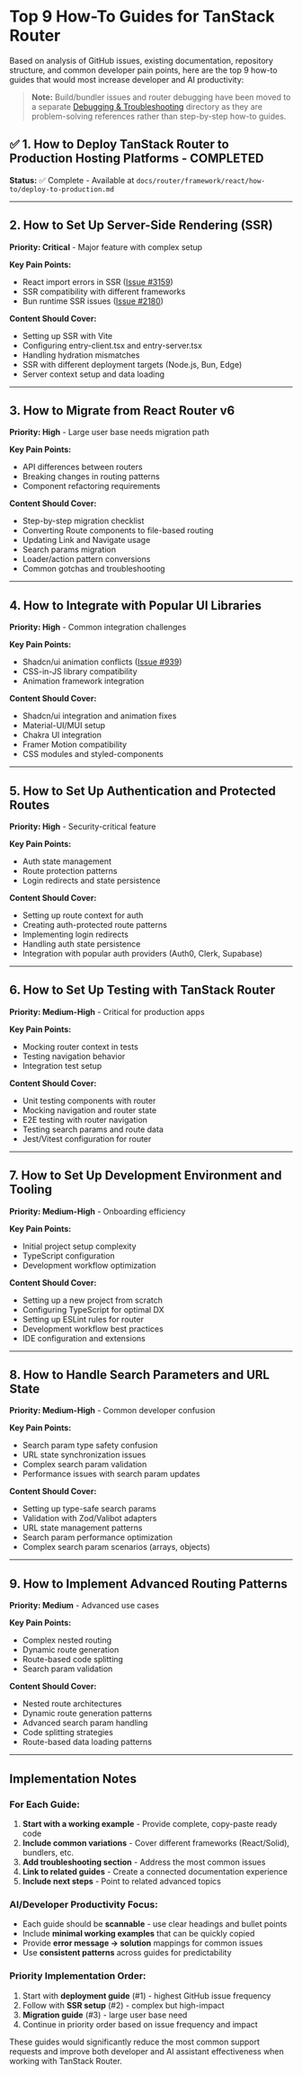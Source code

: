 # Top 9 How-To Guides for TanStack Router

Based on analysis of GitHub issues, existing documentation, repository structure, and common developer pain points, here are the top 9 how-to guides that would most increase developer and AI productivity:

> **Note:** Build/bundler issues and router debugging have been moved to a separate [Debugging & Troubleshooting](docs/router/framework/react/debugging/) directory as they are problem-solving references rather than step-by-step how-to guides.

## ✅ 1. **How to Deploy TanStack Router to Production Hosting Platforms** - COMPLETED

**Status:** ✅ Complete - Available at `docs/router/framework/react/how-to/deploy-to-production.md`

---

## 2. **How to Set Up Server-Side Rendering (SSR)**

**Priority: Critical** - Major feature with complex setup

**Key Pain Points:**

- React import errors in SSR ([Issue #3159](https://github.com/TanStack/router/issues/3159))
- SSR compatibility with different frameworks
- Bun runtime SSR issues ([Issue #2180](https://github.com/TanStack/router/issues/2180))

**Content Should Cover:**

- Setting up SSR with Vite
- Configuring entry-client.tsx and entry-server.tsx
- Handling hydration mismatches
- SSR with different deployment targets (Node.js, Bun, Edge)
- Server context setup and data loading

---

## 3. **How to Migrate from React Router v6**

**Priority: High** - Large user base needs migration path

**Key Pain Points:**

- API differences between routers
- Breaking changes in routing patterns
- Component refactoring requirements

**Content Should Cover:**

- Step-by-step migration checklist
- Converting Route components to file-based routing
- Updating Link and Navigate usage
- Search params migration
- Loader/action pattern conversions
- Common gotchas and troubleshooting

---

## 4. **How to Integrate with Popular UI Libraries**

**Priority: High** - Common integration challenges

**Key Pain Points:**

- Shadcn/ui animation conflicts ([Issue #939](https://github.com/TanStack/router/issues/939))
- CSS-in-JS library compatibility
- Animation framework integration

**Content Should Cover:**

- Shadcn/ui integration and animation fixes
- Material-UI/MUI setup
- Chakra UI integration
- Framer Motion compatibility
- CSS modules and styled-components

---

## 5. **How to Set Up Authentication and Protected Routes**

**Priority: High** - Security-critical feature

**Key Pain Points:**

- Auth state management
- Route protection patterns
- Login redirects and state persistence

**Content Should Cover:**

- Setting up route context for auth
- Creating auth-protected route patterns
- Implementing login redirects
- Handling auth state persistence
- Integration with popular auth providers (Auth0, Clerk, Supabase)

---

## 6. **How to Set Up Testing with TanStack Router**

**Priority: Medium-High** - Critical for production apps

**Key Pain Points:**

- Mocking router context in tests
- Testing navigation behavior
- Integration test setup

**Content Should Cover:**

- Unit testing components with router
- Mocking navigation and router state
- E2E testing with router navigation
- Testing search params and route data
- Jest/Vitest configuration for router

---

## 7. **How to Set Up Development Environment and Tooling**

**Priority: Medium-High** - Onboarding efficiency

**Key Pain Points:**

- Initial project setup complexity
- TypeScript configuration
- Development workflow optimization

**Content Should Cover:**

- Setting up a new project from scratch
- Configuring TypeScript for optimal DX
- Setting up ESLint rules for router
- Development workflow best practices
- IDE configuration and extensions

---

## 8. **How to Handle Search Parameters and URL State**

**Priority: Medium-High** - Common developer confusion

**Key Pain Points:**

- Search param type safety confusion
- URL state synchronization issues
- Complex search param validation
- Performance issues with search param updates

**Content Should Cover:**

- Setting up type-safe search params
- Validation with Zod/Valibot adapters
- URL state management patterns
- Search param performance optimization
- Complex search param scenarios (arrays, objects)

---

## 9. **How to Implement Advanced Routing Patterns**

**Priority: Medium** - Advanced use cases

**Key Pain Points:**

- Complex nested routing
- Dynamic route generation
- Route-based code splitting
- Search param validation

**Content Should Cover:**

- Nested route architectures
- Dynamic route generation patterns
- Advanced search param handling
- Code splitting strategies
- Route-based data loading patterns

---

## Implementation Notes

### For Each Guide:

1. **Start with a working example** - Provide complete, copy-paste ready code
2. **Include common variations** - Cover different frameworks (React/Solid), bundlers, etc.
3. **Add troubleshooting section** - Address the most common issues
4. **Link to related guides** - Create a connected documentation experience
5. **Include next steps** - Point to related advanced topics

### AI/Developer Productivity Focus:

- Each guide should be **scannable** - use clear headings and bullet points
- Include **minimal working examples** that can be quickly copied
- Provide **error message → solution** mappings for common issues
- Use **consistent patterns** across guides for predictability

### Priority Implementation Order:

1. Start with **deployment guide** (#1) - highest GitHub issue frequency
2. Follow with **SSR setup** (#2) - complex but high-impact
3. **Migration guide** (#3) - large user base need
4. Continue in priority order based on issue frequency and impact

These guides would significantly reduce the most common support requests and improve both developer and AI assistant effectiveness when working with TanStack Router.
